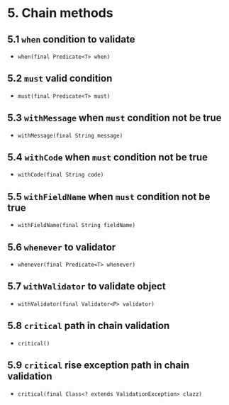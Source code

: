 # 5. Chain methods

## 5.1 `when` condition to validate

* `when(final Predicate<T> when)`

## 5.2 `must` valid condition

* `must(final Predicate<T> must)`

## 5.3 `withMessage` when `must` condition not be true

* `withMessage(final String message)`

## 5.4 `withCode` when `must` condition not be true

* `withCode(final String code)`

## 5.5 `withFieldName` when `must` condition not be true

* `withFieldName(final String fieldName)`

## 5.6 `whenever` to validator

* `whenever(final Predicate<T> whenever)`

## 5.7 `withValidator` to validate object

* `withValidator(final Validator<P> validator)`

## 5.8 `critical` path in chain validation

* `critical()`

## 5.9 `critical` rise exception path in chain validation

* `critical(final Class<? extends ValidationException> clazz)`
